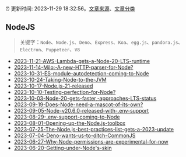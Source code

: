 :alarm_clock: 更新时间: 2023-11-29 18:32:56。[文章来源](/README.md)、[文章分类](/TAGS.md)

## NodeJS


> 关键字：`Node`、`Node.js`、`Deno`、`Express`、`Koa`、`egg.js`、`pandora.js`、`Electron`、`Puppeteer`、`V8`



- [2023-11-21-AWS-Lambda-gets-a-Node-20-LTS-runtime](https://nodeweekly.com/issues/511) 
- [2023-11-14-Milo:-A-new-HTTP-parser-for-Node?](https://nodeweekly.com/issues/510) 
- [2023-10-31-ES-module-autodetection-coming-to-Node](https://nodeweekly.com/issues/508) 
- [2023-10-24-Taking-Node-to-the-JVM](https://nodeweekly.com/issues/507) 
- [2023-10-17-Node.js-21-released](https://nodeweekly.com/issues/506) 
- [2023-10-10-Testing-perfection-for-Node?](https://nodeweekly.com/issues/505) 
- [2023-10-03-Node-20-gets-faster,-approaches-LTS-status](https://nodeweekly.com/issues/504) 
- [2023-09-19-Does-Node-need-a-mascot-of-its-own?](https://nodeweekly.com/issues/502) 
- [2023-09-05-Node-v20.6.0-released-with-.env-support](https://nodeweekly.com/issues/500) 
- [2023-08-29-.env-support-coming-to-Node](https://nodeweekly.com/issues/499) 
- [2023-08-01-Opening-up-the-Node.js-toolbox](https://nodeweekly.com/issues/497) 
- [2023-07-25-The-Node.js-best-practices-list-gets-a-2023-update](https://nodeweekly.com/issues/496) 
- [2023-07-04-Deno-wants-us-to-ditch-CommonJS](https://nodeweekly.com/issues/493) 
- [2023-06-27-Why-Node-permissions-are-experimental-for-now](https://nodeweekly.com/issues/492) 
- [2023-06-20-Getting-under-Node's-skin](https://nodeweekly.com/issues/491) 

